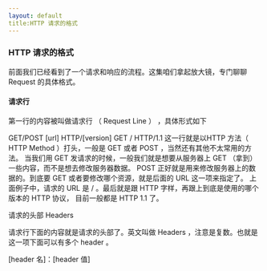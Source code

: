 ```yaml
---
layout: default
title:HTTP 请求的格式
---
```


###  HTTP 请求的格式

前面我们已经看到了一个请求和响应的流程。这集咱们拿起放大镜，专门聊聊 Request 的具体格式。

####  请求行

第一行的内容被叫做请求行 （ Request Line ） ，具体形式如下

GET/POST [url] HTTP/[version]   GET / HTTP/1.1
这一行就是以HTTP 方法（ HTTP Method ）打头，一般是 GET 或者 POST ，当然还有其他不太常用的方法。
 当我们用 GET 发请求的时候，一般我们就是想要从服务器上 GET （拿到）一些内容，而不是想去修改服务器数据。
 POST 正好就是用来修改服务器上的数据的。到底要 GET 或者要修改哪个资源，就是后面的 URL 这一项来指定了。
 上面例子中，请求的 URL 是 / 。最后就是跟 HTTP 字样，再跟上到底是使用的哪个版本的 HTTP 协议，
 目前一般都是 HTTP 1.1 了。

请求的头部 Headers

请求行下面的内容就是请求的头部了。英文叫做 Headers ，注意是复数。也就是这一项下面可以有多个 header 。

[header 名]：[header 值]
